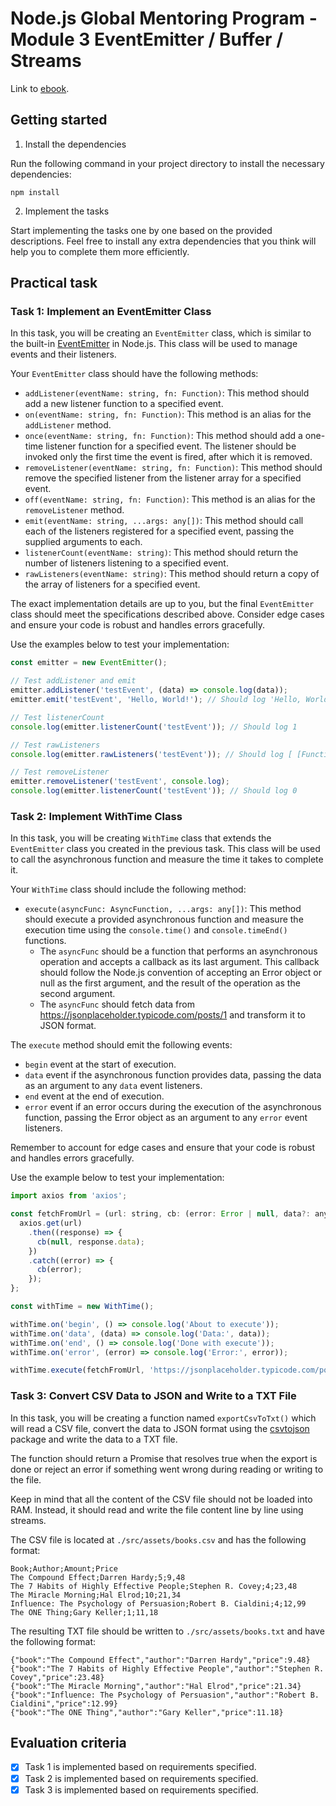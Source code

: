 # Node.js Global Mentoring Program - Module 3 EventEmitter / Buffer / Streams

Link to [ebook](https://ebook.learn.epam.com/node-gmp/docs/event-emitter-vs-buffers-vs-streams/Homework).

## Getting started

1. Install the dependencies

Run the following command in your project directory to install the necessary dependencies:

```
npm install
```

2. Implement the tasks

Start implementing the tasks one by one based on the provided descriptions. Feel free to install any extra dependencies that you think will help you to complete them more efficiently.

## Practical task

### Task 1: Implement an EventEmitter Class

In this task, you will be creating an `EventEmitter` class, which is similar to the built-in [EventEmitter](https://nodejs.org/api/events.html) in Node.js. This class will be used to manage events and their listeners.

Your `EventEmitter` class should have the following methods:
- `addListener(eventName: string, fn: Function)`: This method should add a new listener function to a specified event.
- `on(eventName: string, fn: Function)`: This method is an alias for the `addListener` method.
- `once(eventName: string, fn: Function)`: This method should add a one-time listener function for a specified event. The listener should be invoked only the first time the event is fired, after which it is removed.
- `removeListener(eventName: string, fn: Function)`: This method should remove the specified listener from the listener array for a specified event.
- `off(eventName: string, fn: Function)`: This method is an alias for the `removeListener` method.
- `emit(eventName: string, ...args: any[])`: This method should call each of the listeners registered for a specified event, passing the supplied arguments to each.
- `listenerCount(eventName: string)`: This method should return the number of listeners listening to a specified event.
- `rawListeners(eventName: string)`: This method should return a copy of the array of listeners for a specified event.

The exact implementation details are up to you, but the final `EventEmitter` class should meet the specifications described above. Consider edge cases and ensure your code is robust and handles errors gracefully.

Use the examples below to test your implementation:
```javascript
const emitter = new EventEmitter();

// Test addListener and emit
emitter.addListener('testEvent', (data) => console.log(data));
emitter.emit('testEvent', 'Hello, World!'); // Should log 'Hello, World!'

// Test listenerCount
console.log(emitter.listenerCount('testEvent')); // Should log 1

// Test rawListeners
console.log(emitter.rawListeners('testEvent')); // Should log [ [Function] ]

// Test removeListener
emitter.removeListener('testEvent', console.log);
console.log(emitter.listenerCount('testEvent')); // Should log 0
```

### Task 2: Implement WithTime Class

In this task, you will be creating `WithTime` class that extends the `EventEmitter` class you created in the previous task. This class will be used to call the asynchronous function and measure the time it takes to complete it.

Your `WithTime` class should include the following method:
- `execute(asyncFunc: AsyncFunction, ...args: any[])`: This method should execute a provided asynchronous function and measure the execution time using the `console.time()` and `console.timeEnd()` functions.
   - The `asyncFunc` should be a function that performs an asynchronous operation and accepts a callback as its last argument. This callback should follow the Node.js convention of accepting an Error object or null as the first argument, and the result of the operation as the second argument.
   - The `asyncFunc` should fetch data from https://jsonplaceholder.typicode.com/posts/1 and transform it to JSON format.

The `execute` method should emit the following events:
  - `begin` event at the start of execution.
  - `data` event if the asynchronous function provides data, passing the data as an argument to any `data` event listeners.
  - `end` event at the end of execution.
  - `error` event if an error occurs during the execution of the asynchronous function, passing the Error object as an argument to any `error` event listeners.

Remember to account for edge cases and ensure that your code is robust and handles errors gracefully.

Use the example below to test your implementation:

```javascript
import axios from 'axios';

const fetchFromUrl = (url: string, cb: (error: Error | null, data?: any) => void) => {
  axios.get(url)
    .then((response) => {
      cb(null, response.data);
    })
    .catch((error) => {
      cb(error);
    });
};

const withTime = new WithTime();

withTime.on('begin', () => console.log('About to execute'));
withTime.on('data', (data) => console.log('Data:', data));
withTime.on('end', () => console.log('Done with execute'));
withTime.on('error', (error) => console.log('Error:', error));

withTime.execute(fetchFromUrl, 'https://jsonplaceholder.typicode.com/posts/1');
```

### Task 3: Convert CSV Data to JSON and Write to a TXT File

In this task, you will be creating a function named `exportCsvToTxt()` which will read a CSV file, convert the data to JSON format using the [csvtojson](https://www.npmjs.com/package/csvtojson) package and write the data to a TXT file.

The function should return a Promise that resolves true when the export is done or reject an error if something went wrong during reading or writing to the file.

Keep in mind that all the content of the CSV file should not be loaded into RAM. Instead, it should read and write the file content line by line using streams.

The CSV file is located at `./src/assets/books.csv` and has the following format:
```
Book;Author;Amount;Price
The Compound Effect;Darren Hardy;5;9,48
The 7 Habits of Highly Effective People;Stephen R. Covey;4;23,48
The Miracle Morning;Hal Elrod;10;21,34
Influence: The Psychology of Persuasion;Robert B. Cialdini;4;12,99
The ONE Thing;Gary Keller;1;11,18
```

The resulting TXT file should be written to `./src/assets/books.txt` and have the following format:
```
{"book":"The Compound Effect","author":"Darren Hardy","price":9.48}
{"book":"The 7 Habits of Highly Effective People","author":"Stephen R. Covey","price":23.48}
{"book":"The Miracle Morning","author":"Hal Elrod","price":21.34}
{"book":"Influence: The Psychology of Persuasion","author":"Robert B. Cialdini","price":12.99}
{"book":"The ONE Thing","author":"Gary Keller","price":11.18}
```

## Evaluation criteria

- [x] Task 1 is implemented based on requirements specified.
- [x] Task 2 is implemented based on requirements specified.
- [x] Task 3 is implemented based on requirements specified.